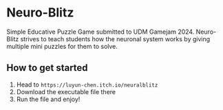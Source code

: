 # Neuro-Blitz
Simple Educative Puzzle Game submitted to UDM Gamejam 2024. Neuro-Blitz strives to teach students how the neuronal system works by giving multiple mini puzzles for them to solve.

## How to get started
1. Head to `https://luyun-chen.itch.io/neuralblitz`
2. Download the executable file there
3. Run the file and enjoy!
